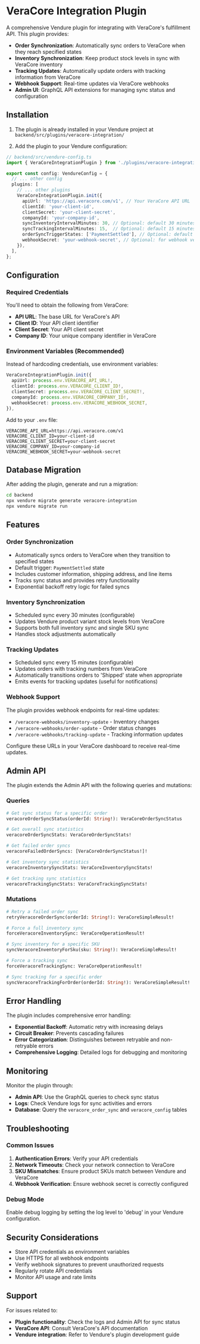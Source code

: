 # VeraCore Integration Plugin

A comprehensive Vendure plugin for integrating with VeraCore's fulfillment API. This plugin provides:

- **Order Synchronization**: Automatically sync orders to VeraCore when they reach specified states
- **Inventory Synchronization**: Keep product stock levels in sync with VeraCore inventory
- **Tracking Updates**: Automatically update orders with tracking information from VeraCore
- **Webhook Support**: Real-time updates via VeraCore webhooks
- **Admin UI**: GraphQL API extensions for managing sync status and configuration

## Installation

1. The plugin is already installed in your Vendure project at `backend/src/plugins/veracore-integration/`

2. Add the plugin to your Vendure configuration:

```typescript
// backend/src/vendure-config.ts
import { VeraCoreIntegrationPlugin } from './plugins/veracore-integration';

export const config: VendureConfig = {
  // ... other config
  plugins: [
    // ... other plugins
    VeraCoreIntegrationPlugin.init({
      apiUrl: 'https://api.veracore.com/v1', // Your VeraCore API URL
      clientId: 'your-client-id',
      clientSecret: 'your-client-secret',
      companyId: 'your-company-id',
      syncInventoryIntervalMinutes: 30, // Optional: default 30 minutes
      syncTrackingIntervalMinutes: 15,  // Optional: default 15 minutes
      orderSyncTriggerStates: ['PaymentSettled'], // Optional: default ['PaymentSettled']
      webhookSecret: 'your-webhook-secret', // Optional: for webhook verification
    }),
  ],
};
```

## Configuration

### Required Credentials

You'll need to obtain the following from VeraCore:

- **API URL**: The base URL for VeraCore's API
- **Client ID**: Your API client identifier
- **Client Secret**: Your API client secret
- **Company ID**: Your unique company identifier in VeraCore

### Environment Variables (Recommended)

Instead of hardcoding credentials, use environment variables:

```typescript
VeraCoreIntegrationPlugin.init({
  apiUrl: process.env.VERACORE_API_URL!,
  clientId: process.env.VERACORE_CLIENT_ID!,
  clientSecret: process.env.VERACORE_CLIENT_SECRET!,
  companyId: process.env.VERACORE_COMPANY_ID!,
  webhookSecret: process.env.VERACORE_WEBHOOK_SECRET,
}),
```

Add to your `.env` file:
```
VERACORE_API_URL=https://api.veracore.com/v1
VERACORE_CLIENT_ID=your-client-id
VERACORE_CLIENT_SECRET=your-client-secret
VERACORE_COMPANY_ID=your-company-id
VERACORE_WEBHOOK_SECRET=your-webhook-secret
```

## Database Migration

After adding the plugin, generate and run a migration:

```bash
cd backend
npx vendure migrate generate veracore-integration
npx vendure migrate run
```

## Features

### Order Synchronization

- Automatically syncs orders to VeraCore when they transition to specified states
- Default trigger: `PaymentSettled` state
- Includes customer information, shipping address, and line items
- Tracks sync status and provides retry functionality
- Exponential backoff retry logic for failed syncs

### Inventory Synchronization

- Scheduled sync every 30 minutes (configurable)
- Updates Vendure product variant stock levels from VeraCore
- Supports both full inventory sync and single SKU sync
- Handles stock adjustments automatically

### Tracking Updates

- Scheduled sync every 15 minutes (configurable)
- Updates orders with tracking numbers from VeraCore
- Automatically transitions orders to 'Shipped' state when appropriate
- Emits events for tracking updates (useful for notifications)

### Webhook Support

The plugin provides webhook endpoints for real-time updates:

- `/veracore-webhooks/inventory-update` - Inventory changes
- `/veracore-webhooks/order-update` - Order status changes
- `/veracore-webhooks/tracking-update` - Tracking information updates

Configure these URLs in your VeraCore dashboard to receive real-time updates.

## Admin API

The plugin extends the Admin API with the following queries and mutations:

### Queries

```graphql
# Get sync status for a specific order
veracoreOrderSyncStatus(orderId: String!): VeraCoreOrderSyncStatus

# Get overall sync statistics
veracoreOrderSyncStats: VeraCoreOrderSyncStats!

# Get failed order syncs
veracoreFailedOrderSyncs: [VeraCoreOrderSyncStatus!]!

# Get inventory sync statistics
veracoreInventorySyncStats: VeraCoreInventorySyncStats!

# Get tracking sync statistics
veracoreTrackingSyncStats: VeraCoreTrackingSyncStats!
```

### Mutations

```graphql
# Retry a failed order sync
retryVeracoreOrderSync(orderId: String!): VeraCoreSimpleResult!

# Force a full inventory sync
forceVeracoreInventorySync: VeraCoreOperationResult!

# Sync inventory for a specific SKU
syncVeracoreInventoryForSku(sku: String!): VeraCoreSimpleResult!

# Force a tracking sync
forceVeracoreTrackingSync: VeraCoreOperationResult!

# Sync tracking for a specific order
syncVeracoreTrackingForOrder(orderId: String!): VeraCoreSimpleResult!
```

## Error Handling

The plugin includes comprehensive error handling:

- **Exponential Backoff**: Automatic retry with increasing delays
- **Circuit Breaker**: Prevents cascading failures
- **Error Categorization**: Distinguishes between retryable and non-retryable errors
- **Comprehensive Logging**: Detailed logs for debugging and monitoring

## Monitoring

Monitor the plugin through:

- **Admin API**: Use the GraphQL queries to check sync status
- **Logs**: Check Vendure logs for sync activities and errors
- **Database**: Query the `veracore_order_sync` and `veracore_config` tables

## Troubleshooting

### Common Issues

1. **Authentication Errors**: Verify your API credentials
2. **Network Timeouts**: Check your network connection to VeraCore
3. **SKU Mismatches**: Ensure product SKUs match between Vendure and VeraCore
4. **Webhook Verification**: Ensure webhook secret is correctly configured

### Debug Mode

Enable debug logging by setting the log level to 'debug' in your Vendure configuration.

## Security Considerations

- Store API credentials as environment variables
- Use HTTPS for all webhook endpoints
- Verify webhook signatures to prevent unauthorized requests
- Regularly rotate API credentials
- Monitor API usage and rate limits

## Support

For issues related to:
- **Plugin functionality**: Check the logs and Admin API for sync status
- **VeraCore API**: Consult VeraCore's API documentation
- **Vendure integration**: Refer to Vendure's plugin development guide
